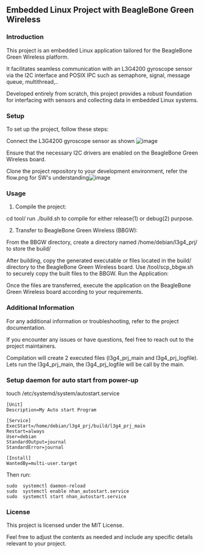 ## Embedded Linux Project with BeagleBone Green Wireless

### Introduction

This project is an embedded Linux application tailored for the BeagleBone Green Wireless platform. 

It facilitates seamless communication with an L3G4200 gyroscope sensor via the I2C interface and POSIX IPC such as semaphore, signal, message queue, multithread,.. 

Developed entirely from scratch, this project provides a robust foundation for interfacing with sensors and collecting data in embedded Linux systems.

### Setup

To set up the project, follow these steps:

Connect the L3G4200 gyroscope sensor as shown ![image](https://github.com/longnhan/BBGW-L3G4200D/assets/87537318/648163e7-491c-4d44-9570-eb02f9d98a7a)


Ensure that the necessary I2C drivers are enabled on the BeagleBone Green Wireless board.

Clone the project repository to your development environment, refer the flow.png for SW's understanding![image](https://github.com/longnhan/BBGW-L3G4200D/assets/87537318/f1a9deba-ad4c-49f7-8af4-5fdef5f595ae)


### Usage

1) Compile the project:

cd tool/
run ./build.sh to compile for either release(1) or debug(2) purpose.

2) Transfer to BeagleBone Green Wireless (BBGW):

From the BBGW directory, create a directory named /home/debian/l3g4_prj/ to store the build/

After building, copy the generated executable or files located in the build/ directory to the BeagleBone Green Wireless board.
Use /tool/scp_bbgw.sh to securely copy the built files to the BBGW.
Run the Application:

Once the files are transferred, execute the application on the BeagleBone Green Wireless board according to your requirements.

### Additional Information

For any additional information or troubleshooting, refer to the project documentation.

If you encounter any issues or have questions, feel free to reach out to the project maintainers.

Compilation will create 2 executed files (l3g4_prj_main and l3g4_prj_logfile). Lets run the l3g4_prj_main, the l3g4_prj_logfile will be call by the main.

### Setup daemon for auto start from power-up
touch  /etc/systemd/system/autostart.service

    [Unit]
    Description=My Auto start Program

    [Service]
    ExecStart=/home/debian/l3g4_prj/build/l3g4_prj_main
    Restart=always
    User=debian
    StandardOutput=journal
    StandardError=journal

    [Install]
    WantedBy=multi-user.target

Then run:

    sudo  systemctl daemon-reload
    sudo  systemctl enable nhan_autostart.service
    sudo  systemctl start nhan_autostart.service


### License

This project is licensed under the MIT License.

Feel free to adjust the contents as needed and include any specific details relevant to your project.
